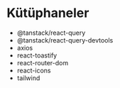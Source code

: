 # Kütüphaneler

- @tanstack/react-query
- @tanstack/react-query-devtools
- axios
- react-toastify
- react-router-dom
- react-icons
- tailwind

